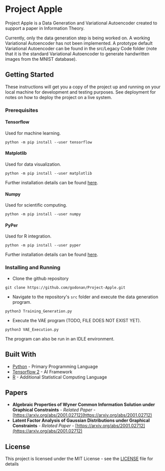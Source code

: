 
# Project Apple

Project Apple is a Data Generation and Variational Autoencoder created to support a paper in Information Theory.

Currently, only the data generation step is being worked on. A working Variational Autoencoder has not been implemented. A prototype default Variational Autoencoder can be found in the src/Legacy Code folder (note that it is the standard Variational Autoencoder to generate handwritten images from the MNIST database).

## Getting Started

These instructions will get you a copy of the project up and running on your local machine for development and testing purposes. See deployment for notes on how to deploy the project on a live system.

### Prerequisites
#### Tensorflow
Used for machine learning.
```
python -m pip install --user tensorflow
```
#### Matplotlib
Used for data visualization.
```
python -m pip install --user matplotlib
```
Further installation details can be found [here](https://matplotlib.org/users/installing.html).

#### Numpy
Used for scientific computing.
```
python -m pip install --user numpy
```

#### PyPer
Used for R integration.
```
python -m pip install --user pyper
```

Further installation details can be found [here](https://buildmedia.readthedocs.org/media/pdf/pyper/latest/pyper.pdf).

### Installing and Running

- Clone the github repository
```console
git clone https://github.com/godonan/Project-Apple.git
```
- Navigate to the repository's ```src``` folder and execute the data generation program.
```console
python3 Training_Generation.py
```
- Execute the VAE program (TODO, FILE DOES NOT EXIST YET).
```console
python3 VAE_Execution.py
```
The program can also be run in an IDLE environment.


## Built With

* [Python](https://www.python.org/doc/) - Primary Programming Language
* [Tensorflow 2](https://www.tensorflow.org/) - AI Framework
* [R](https://www.r-project.org/) - Additional Statistical Computing Language

## Papers
* **Algebraic Properties of Wyner Common Information Solution under Graphical Constraints** - *Related Paper* - [https://arxiv.org/abs/2001.02712](https://arxiv.org/abs/2001.02712)
* **Latent Factor Analysis of Gaussian Distributions under Graphical Constraints** - *Related Paper* - [https://arxiv.org/abs/2001.02712](https://arxiv.org/abs/2001.02712)

## License

This project is licensed under the MIT License - see the [LICENSE](LICENSE) file for details

